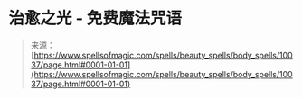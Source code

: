 <!--yml

分类：未分类

date: 2024-06-12 18:46:34

-->

# 治愈之光 - 免费魔法咒语

> 来源：[https://www.spellsofmagic.com/spells/beauty_spells/body_spells/10037/page.html#0001-01-01](https://www.spellsofmagic.com/spells/beauty_spells/body_spells/10037/page.html#0001-01-01)
